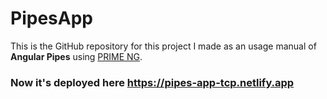 # PipesApp

This is the GitHub repository for this project I made as an usage manual of **Angular Pipes** using [PRIME NG](https://www.primefaces.org/primeng/).

### Now it's deployed here https://pipes-app-tcp.netlify.app
